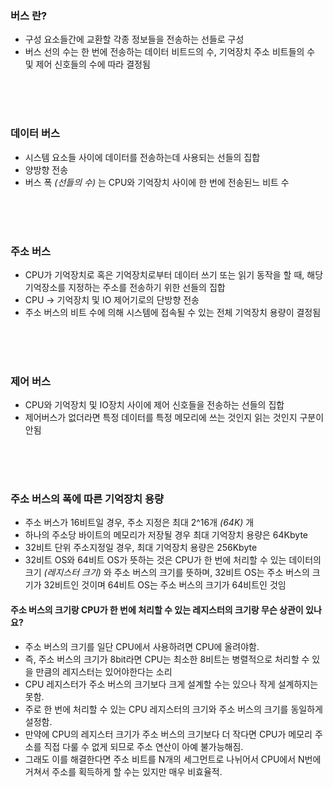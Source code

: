 ### 버스 란?

- 구성 요소들간에 교환할 각종 정보들을 전송하는 선들로 구성
- 버스 선의 수는 한 번에 전송하는 데이터 비트드의 수, 기억장치 주소 비트들의 수 및 제어 신호들의 수에 따라 결정됨

<br><br><br>

### 데이터 버스

- 시스템 요소들 사이에 데이터를 전송하는데 사용되는 선들의 집합
- 양방향 전송
- 버스 폭 _(선들의 수)_ 는 CPU와 기억장치 사이에 한 번에 전송된느 비트 수

<br><br><br>

### 주소 버스

- CPU가 기억장치로 혹은 기억장치로부터 데이터 쓰기 또는 읽기 동작을 할 때, 해당 기억장소를 지정하는 주소를 전송하기 위한 선들의 집합
- CPU -> 기억장치 및 IO 제어기로의 단방향 전송
- 주소 버스의 비트 수에 의해 시스템에 접속될 수 있는 전체 기억장치 용량이 결정됨

<br><br><br>

### 제어 버스

- CPU와 기억장치 및 IO장치 사이에 제어 신호들을 전송하는 선들의 집합
- 제어버스가 없더라면 특정 데이터를 특정 메모리에 쓰는 것인지 읽는 것인지 구분이 안됨

<br><br><br>

### 주소 버스의 폭에 따른 기억장치 용량

- 주소 버스가 16비트일 경우, 주소 지정은 최대 2^16개 _(64K)_ 개
- 하나의 주소당 바이트의 메모리가 저장될 경우 최대 기억장치 용량은 64Kbyte
- 32비트 단위 주소지정일 경우, 최대 기억장치 용량은 256Kbyte
- 32비트 OS와 64비트 OS가 뜻하는 것은 CPU가 한 번에 처리할 수 있는 데이터의 크기 _(레지스터 크기)_ 와 주소 버스의 크기를 뜻하며, 32비트 OS는 주소 버스의 크기가 32비트인 것이며 64비트 OS는 주소 버스의 크기가 64비트인 것임

#### 주소 버스의 크기랑 CPU가 한 번에 처리할 수 있는 레지스터의 크기랑 무슨 상관이 있나요?

- 주소 버스의 크기를 일단 CPU에서 사용하려면 CPU에 올려야함.
- 즉, 주소 버스의 크기가 8bit라면 CPU는 최소한 8비트는 병렬적으로 처리할 수 있을 만큼의 레지스터는 있어야한다는 소리
- CPU 레지스터가 주소 버스의 크기보다 크게 설계할 수는 있으나 작게 설계하지는 못함.
- 주로 한 번에 처리할 수 있는 CPU 레지스터의 크기와 주소 버스의 크기를 동일하게 설정함.
- 만약에 CPU의 레지스터 크기가 주소 버스의 크기보다 더 작다면 CPU가 메모리 주소를 직접 다룰 수 없게 되므로 주소 연산이 아예 불가능해짐.
- 그래도 이를 해결한다면 주소 비트를 N개의 세그먼트로 나뉘어서 CPU에서 N번에 거쳐서 주소를 획득하게 할 수는 있지만 매우 비효율적.
